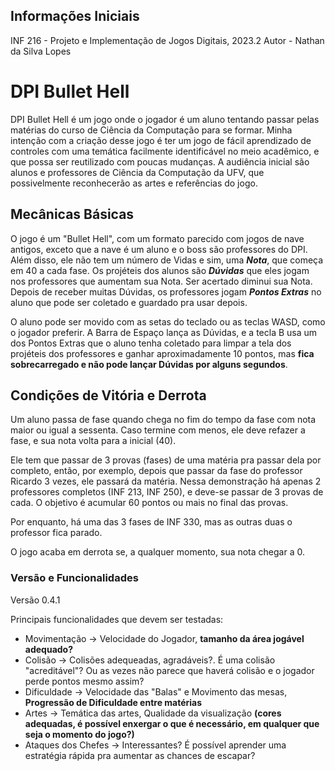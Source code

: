 ## Informações Iniciais
INF 216 - Projeto e Implementação de Jogos Digitais, 2023.2
Autor - Nathan da Silva Lopes

# DPI Bullet Hell
DPI Bullet Hell é um jogo onde o jogador é um aluno tentando passar pelas matérias do curso de Ciência da Computação para se formar. Minha intenção com a criação desse jogo é ter um jogo de fácil aprendizado de controles com uma temática facilmente identificável no meio acadêmico, e que possa ser reutilizado com poucas mudanças. A audiência inicial são alunos e professores de Ciência da Computação da UFV, que possivelmente reconhecerão as artes e referências do jogo.

## Mecânicas Básicas
O jogo é um "Bullet Hell", com um formato parecido com jogos de nave antigos, exceto que a nave é um aluno e o boss são professores do DPI. Além disso, ele não tem um número de Vidas e sim, uma ***Nota***, que começa em 40 a cada fase. Os projéteis dos alunos são ***Dúvidas*** que eles jogam nos professores que aumentam sua Nota. Ser acertado diminui sua Nota. Depois de receber muitas Dúvidas, os professores jogam ***Pontos Extras*** no aluno que pode ser coletado e guardado pra usar depois.

O aluno pode ser movido com as setas do teclado ou as teclas WASD, como o jogador preferir. A Barra de Espaço lança as Dúvidas, e a tecla B usa um dos Pontos Extras que o aluno tenha coletado para limpar a tela dos projéteis dos professores e ganhar aproximadamente 10 pontos, mas **fica sobrecarregado e não pode lançar Dúvidas por alguns segundos**.

## Condições de Vitória e Derrota
Um aluno passa de fase quando chega no fim do tempo da fase com nota maior ou igual a sessenta. Caso termine com menos, ele deve refazer a fase, e sua nota volta para a inicial (40).

Ele tem que passar de 3 provas (fases) de uma matéria pra passar dela por completo, então, por exemplo, depois que passar da fase do professor Ricardo 3 vezes, ele passará da matéria. Nessa demonstração há apenas 2 professores completos (INF 213, INF 250), e deve-se passar de 3 provas de cada. O objetivo é acumular 60 pontos ou mais no final das provas.

Por enquanto, há uma das 3 fases de INF 330, mas as outras duas o professor fica parado.

O jogo acaba em derrota se, a qualquer momento, sua nota chegar a 0.

### Versão e Funcionalidades

Versão 0.4.1

Principais funcionalidades que devem ser testadas:

* Movimentação -> Velocidade do Jogador, **tamanho da área jogável adequado?**
* Colisão -> Colisões adequeadas, agradáveis?. É uma colisão "acreditável"? Ou as vezes não parece que haverá colisão e o jogador perde pontos mesmo assim?
* Dificuldade -> Velocidade das "Balas" e Movimento das mesas, **Progressão de Dificuldade entre matérias**
* Artes -> Temática das artes, Qualidade da visualização **(cores adequadas, é possível enxergar o que é necessário, em qualquer que seja o momento do jogo?)**
* Ataques dos Chefes -> Interessantes? É possível aprender uma estratégia rápida pra aumentar as chances de escapar?
